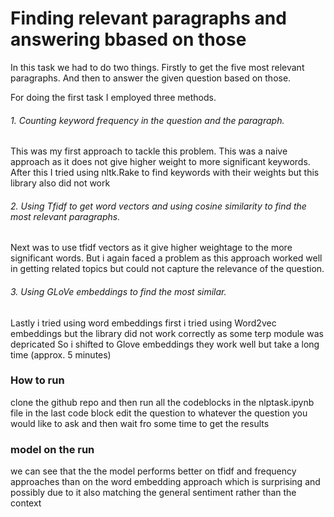 # Finding relevant paragraphs and answering bbased on those

In this task we had to do two things.
Firstly to get the five most relevant paragraphs.
And then to answer the given question based on those.

For doing the first task I employed three methods.

###### 1. Counting keyword frequency in the question and the paragraph.

This was my first approach to tackle this problem.
This was a naive approach as it does not give higher weight to more significant keywords.
After this I tried using nltk.Rake to find keywords with their weights but this library also did not work

###### 2. Using Tfidf to get word vectors and using cosine similarity to find the most relevant paragraphs.

Next was to use tfidf vectors as it give higher weightage to the more significant words.
But i again faced a problem as this approach worked well in getting related topics but could not capture the relevance of the question.

###### 3. Using GLoVe embeddings to find the most similar.

Lastly i tried using word embeddings
first i tried using Word2vec embeddings but the library did not work correctly as some terp module was depricated
So i shifted to Glove embeddings
they work well but take a long time (approx. 5 minutes)

### How to run

clone the github repo and then run all the codeblocks in the nlptask.ipynb file
in the last code block edit the question to whatever the question you would like to ask and then wait fro some time to get the results

### model on the run



we can see that the the model performs better on tfidf and frequency approaches than on the word embedding approach which is surprising
and possibly due to it also matching the general sentiment rather than the context

